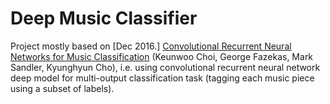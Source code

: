 # Deep Music Classifier

Project mostly based on [Dec 2016.] [Convolutional Recurrent Neural Networks for Music Classification](https://arxiv.org/abs/1609.04243) (Keunwoo Choi, George Fazekas, Mark Sandler, Kyunghyun Cho), i.e. using convolutional recurrent neural network deep model for multi-output classification task (tagging each music piece using a subset of labels).

